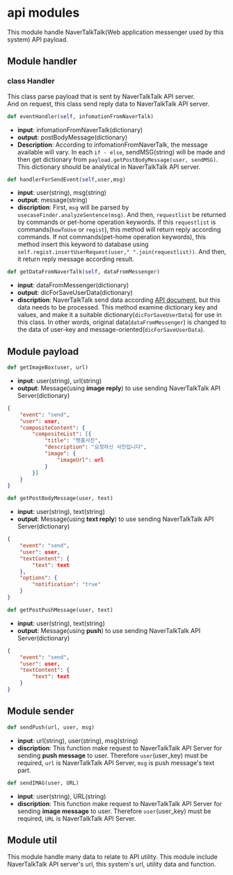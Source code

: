 # api modules

This module handle NaverTalkTalk(Web application messenger used by this system) API payload.

## Module handler

### class Handler

This class parse payload that is sent by NaverTalkTalk API server. </br>
And on request, this class send reply data to NaverTalkTalk API server.</br>

```python
def eventHandler(self, infomationFromNaverTalk)
```
  - **input**: infomationFromNaverTalk(dictionary)
  - **output**: postBodyMessage(dictionary)
  - **Description**: According to infomationFromNaverTalk, the message available will vary. 
In each ```if - else```, sendMSG(string) will be made and then get dictionary from ```payload.getPostBodyMessage(user, sendMSG)```.
This dictionary should be analytical in NaverTalkTalk API server.

```python
def handlerForSendEvent(self,user,msg)
```
  - **input**: user(string), msg(string)
  - **output**: message(string)
  - **discription**: First, ```msg``` will be parsed by ```usecaseFinder.analyzeSentence(msg)```. 
  And then, ```requestlist``` be returned by commands or pet-home operation keywords. 
  If this ```requestlist``` is commands(```howToUse``` or ```regist```), this method will return reply according commands. 
  If not commands(pet-home operation keywords), this method insert this keyword to database using ```self.regist.insertUserRequest(user," ".join(requestlist))```.
  And then, it return reply message according result.
  
```python
def getDataFromNaverTalk(self, dataFromMessenger)
```
  - **input**: dataFromMessenger(dictionary)
  - **output**: dicForSaveUserData(dictionary)
  - **discription**: NaverTalkTalk send data according [API document](https://github.com/navertalk/chatbot-api), but this data needs to be processed.
  This method examine dictionary key and values, and make it a suitable dictionary(```dicForSaveUserData```) for use in this class. In other words, 
  original data(```dataFromMessenger```) is changed to the data of user-key and message-oriented(```dicForSaveUserData```).


## Module payload

```python
def getImageBox(user, url)
```

  - **input**: user(string), url(string)
  - **output**: Message(using **image reply**) to use sending NaverTalkTalk API Server(dictionary)
                
```json
{
    "event": "send",
    "user": user,
    "compositeContent": {
        "compositeList": [{
            "title": "펫홈사진",
            "description": "요청하신 사진입니다",
            "image": {
                "imageUrl": url
            }
        }]
    }
}
```

```python
def getPostBodyMessage(user, text)
```

  - **input**: user(string), text(string)
  - **output**: Message(using **text reply**) to use sending NaverTalkTalk API Server(dictionary)
                
```json
{
    "event": "send",
    "user": user,
    "textContent": {
        "text": text
    },
    "options": {
        "notification": "true"
    }
}
```

```python
def getPostPushMessage(user, text)
```

  - **input**: user(string), text(string)
  - **output**: Message(using **push**) to use sending NaverTalkTalk API Server(dictionary)
  
```json
{    
    "event": "send",
    "user": user,
    "textContent": {
        "text": text
    }
}
```


## Module sender

```python
def sendPush(url, user, msg)
```
  
  - **input**: url(string), user(string), msg(string)
  - **discription**: This function make request to NaverTalkTalk API Server for sending **push message** to user. 
  Therefore ```user```(user_key) must be required, ``url`` is NaverTalkTalk API Server, ```msg``` is push message's text part.

```python
def sendIMAG(user, URL)
```
  
  - **input**: user(string), URL(string)
  - **discription**: This function make request to NaverTalkTalk API Server for sending **image message** to user.
   Therefore ```user```(user_key) must be required, ``URL`` is NaverTalkTalk API Server.


## Module util

 This module handle many data to relate to API utility. This module include NaverTalkTalk API server's url, this system's url,
 utility data and function. 
